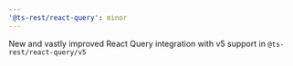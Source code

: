 ```yaml
---
'@ts-rest/react-query': minor
---
```


New and vastly improved React Query integration with v5 support in `@ts-rest/react-query/v5`
